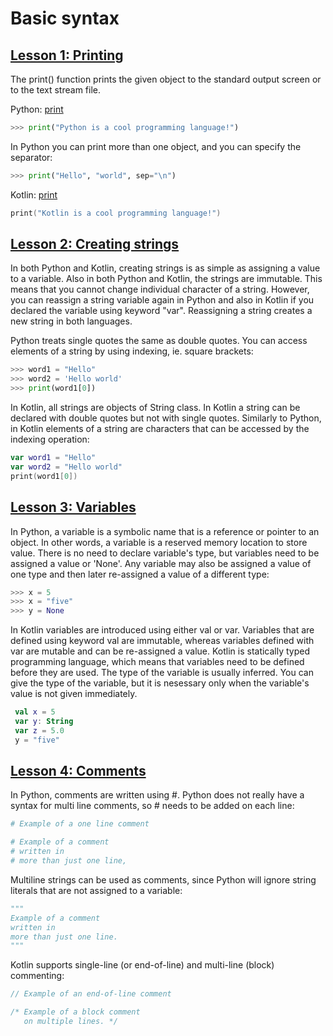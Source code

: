 # Basic syntax

## [Lesson 1: Printing](#lesson1)

The print() function prints the given object to the standard output screen or to the text stream file.

Python: [print](https://docs.python.org/3/library/functions.html#print)

```python
>>> print("Python is a cool programming language!")
```

In Python you can print more than one object, and you can specify the separator:

```python
>>> print("Hello", "world", sep="\n")
```

Kotlin: [print](https://kotlinlang.org/api/latest/jvm/stdlib/kotlin.io/print.html)

```kotlin
print("Kotlin is a cool programming language!")
```

## [Lesson 2: Creating strings](#lesson2)

 In both Python and Kotlin, creating strings is as simple as assigning a value to a variable. Also in both Python and Kotlin, the strings are immutable. This means that you cannot change individual character of a string. However, you can reassign a string variable again in Python and also in Kotlin if you declared the variable using keyword "var". Reassigning a string creates a new string in both languages.
 
 Python treats single quotes the same as double quotes. You can access elements of a string by using indexing, ie. square brackets:

 ```python
 >>> word1 = "Hello"
 >>> word2 = 'Hello world'
 >>> print(word1[0])
 ```

 In Kotlin, all strings are objects of String class. In Kotlin a string can be declared with double quotes but not with single quotes. Similarly to Python, in Kotlin elements of a string are characters that can be accessed by the indexing operation:
 
 ```kotlin
 var word1 = "Hello"
 var word2 = "Hello world"
 print(word1[0])
 ```

 ## [Lesson 3: Variables](#lesson3)

In Python, a variable is a symbolic name that is a reference or pointer to an object. In other words, a variable is a reserved memory location to store value. There is no need to declare variable's type, but variables need to be assigned a value or 'None'. Any variable may also be assigned a value of one type and then later re-assigned a value of a different type:

 ```python
 >>> x = 5
 >>> x = "five"
 >>> y = None
 ```

In Kotlin variables are introduced using either val or var. Variables that are defined using keyword val are immutable, whereas variables defined with var are mutable and can be re-assigned a value. Kotlin is statically typed programming language, which means that variables need to be defined before they are used. The type of the variable is usually inferred. You can give the type of the variable, but it is nesessary only when the variable's value is not given immediately.

```kotlin
 val x = 5
 var y: String
 var z = 5.0
 y = "five"
 ```

## [Lesson 4: Comments](#lesson4)

In Python, comments are written using #. Python does not really have a syntax for multi line comments, so # needs to be added on each line:

```python
# Example of a one line comment

# Example of a comment
# written in
# more than just one line,
```

Multiline strings can be used as comments, since Python will ignore string literals that are not assigned to a variable:

```python
"""
Example of a comment
written in
more than just one line.
"""
```

 Kotlin supports single-line (or end-of-line) and multi-line (block) commenting:
```kotlin
// Example of an end-of-line comment

/* Example of a block comment
   on multiple lines. */
 ```


